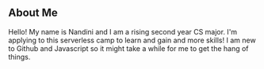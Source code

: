 ## About Me
Hello! My name is Nandini and I am a rising second year CS major. I'm applying to this serverless camp to learn and gain and more skills!
I am new to Github and Javascript so it might take a while for me to get the hang of things. 
